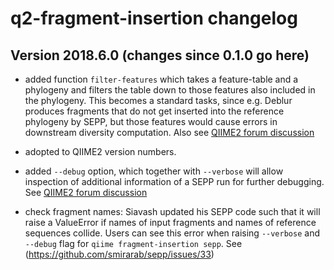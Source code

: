 # q2-fragment-insertion changelog

## Version 2018.6.0 (changes since 0.1.0 go here)

* added function `filter-features` which takes a feature-table and a phylogeny and filters the table down to those features also included in the phylogeny. This becomes a standard tasks, since e.g. Deblur produces fragments that do not get inserted into the reference phylogeny by SEPP, but those features would cause errors in downstream diversity computation. Also see [QIIME2 forum discussion](https://forum.qiime2.org/t/filter-feature-table-phylogenetically/4462)

* adopted to QIIME2 version numbers.

* added `--debug` option, which together with `--verbose` will allow inspection of additional information of a SEPP run for further debugging. See [QIIME2 forum discussion](https://forum.qiime2.org/t/pass-verbose-flag-to-executable/4461)

* check fragment names: Siavash updated his SEPP code such that it will raise a ValueError if names of input fragments and names of reference sequences collide. Users can see this error when raising `--verbose` and `--debug` flag for `qiime fragment-insertion sepp`. See (https://github.com/smirarab/sepp/issues/33)

